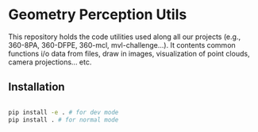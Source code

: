 # Geometry Perception Utils

This repository holds the code utilities used along all our projects (e.g., 360-8PA, 360-DFPE, 360-mcl, mvl-challenge...). It contents common functions i/o data from files, draw in images, visualization of point clouds, camera projections... etc. 

## Installation
```sh 

pip install -e . # for dev mode
pip install . # for normal mode
```

